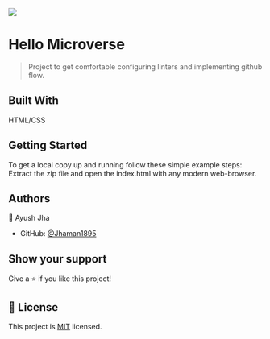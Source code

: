 ![](https://img.shields.io/badge/Microverse-blueviolet)

# Hello Microverse

> Project to get comfortable configuring linters and implementing github flow.

## Built With

HTML/CSS

## Getting Started

To get a local copy up and running follow these simple example steps:
Extract the zip file and open the index.html with any modern web-browser.

## Authors

👤 Ayush Jha

- GitHub: [@Jhaman1895](https://github.com/Jhaman1895)

## Show your support

Give a ⭐️ if you like this project!

## 📝 License

This project is [MIT](./MIT.md) licensed.
